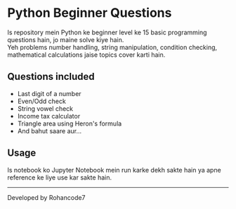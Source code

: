 # Python Beginner Questions

Is repository mein Python ke beginner level ke 15 basic programming questions hain, jo maine solve kiye hain.  
Yeh problems number handling, string manipulation, condition checking, mathematical calculations jaise topics cover karti hain.

## Questions included
- Last digit of a number
- Even/Odd check
- String vowel check
- Income tax calculator
- Triangle area using Heron's formula
- And bahut saare aur...

## Usage
Is notebook ko Jupyter Notebook mein run karke dekh sakte hain ya apne reference ke liye use kar sakte hain.

---

Developed by Rohancode7
